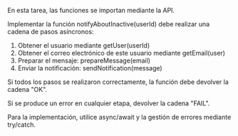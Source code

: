 En esta tarea, las funciones se importan mediante la API.

Implementar la función notifyAboutInactive(userId) debe realizar una cadena de pasos asíncronos:

1. Obtener el usuario mediante getUser(userId)
2. Obtener el correo electrónico de este usuario mediante getEmail(user)
3. Preparar el mensaje: prepareMessage(email)
4. Enviar la notificación: sendNotification(message)

Si todos los pasos se realizaron correctamente, la función debe devolver la cadena "OK".

Si se produce un error en cualquier etapa, devolver la cadena "FAIL".

Para la implementación, utilice async/await y la gestión de errores mediante try/catch.